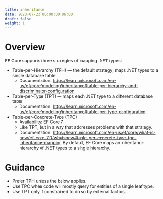 ```yaml
---
title: inheritance
date: 2023-07-23T00:00:00-06:00
draft: false
weight: 1
---
```


# Overview
EF Core supports three strategies of mapping .NET types:
- Table-per-Hierarchy (TPH) — the default strategy; maps .NET types to a single database table
  - Documentation: https://learn.microsoft.com/en-us/ef/core/modeling/inheritance#table-per-hierarchy-and-discriminator-configuration
- Table-per-Type (TPT) — maps each .NET type to a different database table
  - Documentation: https://learn.microsoft.com/en-us/ef/core/modeling/inheritance#table-per-type-configuration
- Table-per-Concrete-Type (TPC)
  - <g>Availability: EF Core 7</g>
  - Like TPT, but in a way that addresses problems with that strategy.
  - Documentation: https://learn.microsoft.com/en-us/ef/core/what-is-new/ef-core-7.0/whatsnew#table-per-concrete-type-tpc-inheritance-mapping
By default, EF Core maps an inheritance hierarchy of .NET types to a single hierarchy.

# Guidance
- Prefer TPH unless the below applies.
- Use TPC when code will mostly query for entities of a single leaf type.
- Use TPT only if constrained to do so by external factors.
